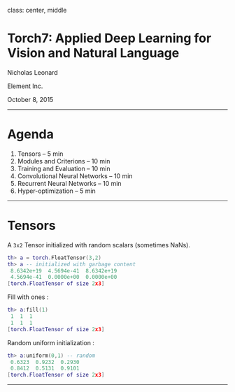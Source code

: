 class: center, middle

# Torch7: Applied Deep Learning for Vision and Natural Language

Nicholas Leonard

Element Inc.

October 8, 2015

---

# Agenda

1. Tensors – 5 min
2. Modules and Criterions – 10 min
3. Training and Evaluation – 10 min
4. Convolutional Neural Networks – 10 min
5. Recurrent Neural Networks – 10 min
6. Hyper-optimization – 5 min

---

# Tensors

A `3x2` Tensor initialized with random scalars (sometimes NaNs).
```lua
th> a = torch.FloatTensor(3,2)
th> a -- initialized with garbage content
 8.6342e+19  4.5694e-41  8.6342e+19
 4.5694e-41  0.0000e+00  0.0000e+00
[torch.FloatTensor of size 2x3]
```
Fill with ones :
```lua
th> a:fill(1)
 1  1  1
 1  1  1
[torch.FloatTensor of size 2x3]
```
Random uniform initialization :
```lua
th> a:uniform(0,1) -- random 
 0.6323  0.9232  0.2930
 0.8412  0.5131  0.9101
[torch.FloatTensor of size 2x3]
```
---
